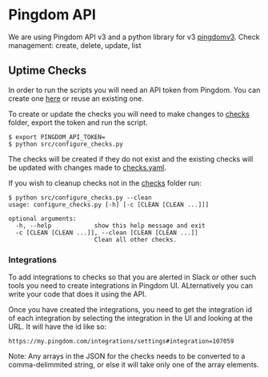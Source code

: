 # Pingdom API
We are using Pingdom API v3 and a python library for v3 [pingdomv3](https://github.com/cheney-yan/pingdom-py-api-v3).
Check management: create, delete, update, list
 
## Uptime Checks
In order to run the scripts you will need an API token from Pingdom. You can create one [here](https://my.pingdom.com/app/api-tokens) or reuse an existing one.

To create or update the checks you will need to make changes to [checks](checks) folder, export the token and run the script.
``` code:: shell
$ export PINGDOM_API_TOKEN=
$ python src/configure_checks.py
```
The checks will be created if they do not exist and the existing checks will be updated with changes made to [checks.yaml](src/checks.yaml). 

If you wish to cleanup checks not in the [checks](checks) folder run:
```
$ python src/configure_checks.py --clean
usage: configure_checks.py [-h] [-c [CLEAN [CLEAN ...]]]

optional arguments:
  -h, --help            show this help message and exit
  -c [CLEAN [CLEAN ...]], --clean [CLEAN [CLEAN ...]]
                        Clean all other checks.
```

### Integrations
To add integrations to checks so that you are alerted in Slack or other such tools you need to create integrations in Pingdom UI. ALternatively you can write your code that does it using the API. 

Once you have created the integrations, you need to get the integration id of each integration by selecting the integration in the UI and looking at the URL. It will have the id like so:
```
https://my.pingdom.com/integrations/settings#integration=107059
```

Note: Any arrays in the JSON for the checks needs to be converted to a comma-delimmited string, or else it will take only one of the array elements.